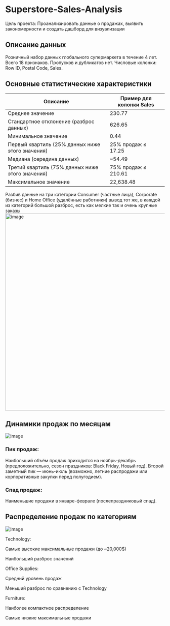 # Superstore-Sales-Analysis
Цель проекта: Проанализировать данные о продажах, выявить закономерности и создать дашборд для визуализации


## Описание данных

Розничный набор данных глобального супермаркета в течение 4 лет. 
Всего 18 признаков.
Пропусков и дубликатов нет.
Числовые колонки: Row ID, Postal Code, Sales.

## Основные статистические характеристики

|  Описание  | Пример для колонки Sales |
|------------|---------|
| Среднее значение    |230.77| 
|Стандартное отклонение (разброс данных)|626.65| 
|Минимальное значение|0.44| 
|Первый квартиль (25% данных ниже этого значения)|25% продаж ≤ 17.25| 
|Медиана (середина данных)|~54.49| 
|Третий квартиль (75% данных ниже этого значения)|75% продаж ≤ 210.61| 
|Максимальное значение|22,638.48| 


Разбив данные на три категории Сonsumer (частные лица), Corporate (бизнес) и Home Office (удалённые работники) вывод тот же, в каждой из категорий большой разброс, есть как мелкие так и очень крупные заказы 
<img width="621" alt="image" src="https://github.com/user-attachments/assets/a77d3abc-9319-4fac-8cb0-9dc9abe9bc65" />

## Динамики продаж по месяцам
![image](https://github.com/user-attachments/assets/08d4ba31-0fa2-42bd-9eb9-06126030c646)

### Пик продаж:
Наибольший объём продаж приходится на ноябрь-декабрь (предположительно, сезон праздников: Black Friday, Новый год).
Второй заметный пик — июнь-июль (возможно, летние распродажи или корпоративные закупки перед полугодием).

### Спад продаж:
Наименьшие продажи в январе-феврале (послепраздниковый спад).


## Распределение продаж по категориям 

![image](https://github.com/user-attachments/assets/f0f6e6f7-79d6-484f-9d56-13aed4adcba2)

Technology:

Самые высокие максимальные продажи (до ~20,000$)

Наибольший разброс значений


Office Supplies:

Средний уровень продаж

Меньший разброс по сравнению с Technology


Furniture:

Наиболее компактное распределение

Самые низкие максимальные продажи



